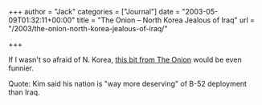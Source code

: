 +++
author = "Jack"
categories = ["Journal"]
date = "2003-05-09T01:32:11+00:00"
title = "The Onion – North Korea Jealous of Iraq"
url = "/2003/the-onion-north-korea-jealous-of-iraq/"

+++

If I wasn't so afraid of N. Korea, [this bit from The Onion][1] would be even funnier.

Quote: Kim said his nation is "way more deserving" of B-52 deployment than Iraq.

 [1]: http://www.theonion.com/onion3905/north_korea.html